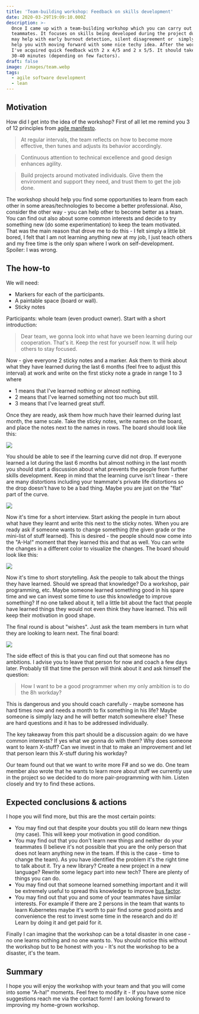 ```yaml
---
title: 'Team-building workshop: Feedback on skills development'
date: 2020-03-29T19:09:10.000Z
description: >-
  Once I came up with a team-building workshop which you can carry out with your
  teammates. It focuses on skills being developed during the project duration. It
  may help with early burnout detection, silent disagreement or  simply it may
  help you with moving forward with some nice techy idea. After the workshop
  I've acquired quick feedback with 2 x 4/5 and 2 x 5/5. It should take about
  30-40 minutes (depending on few factors).
draft: false
image: /images/team.webp
tags:
  - agile software development
  - lean
---
```

## Motivation
How did I get into the idea of the workshop? First of all let me remind you 3 of 12 principles from <a href="https://agilemanifesto.org/principles.html" target="_blank">agile manifesto</a>.
>At regular intervals, the team reflects on how to become more effective, then tunes and adjusts its behavior accordingly. 

>Continuous attention to technical excellence and good design enhances agility. 

>Build projects around motivated individuals. Give them the environment and support they need, and trust them to get the job done.

The workshop should help you find some opportunities to learn from each other in some areas/technologies to become a better professional. Also, consider the other way - you can help other to become better as a team. You can find out also about some common interests and decide to try something new (do some experimentation) to keep the team motivated. That was the main reason that drove me to do this - I felt simply a little bit bored, I felt that I am not learning anything new at my job, I just teach others and my free time is the only span where I work on self-development. Spoiler: I was wrong.

## The how-to
We will need:
* Markers for each of the participants.
* A paintable space (board or wall).
* Sticky notes

Participants: whole team (even product owner). Start with a short introduction: 
> Dear team, we gonna look into what have we been learning during our cooperation. 
That's it. Keep the rest for yourself now. It will help others to stay focused.

Now - give everyone 2 sticky notes and a marker. Ask them to think about what they have learned during the last 6 months (feel free to adjust this interval) at work and write on the first sticky note a grade in range 1 to 3 where
* 1 means that I've learned nothing or almost nothing.
* 2 means that I've learned something not too much but still.
* 3 means that I've learned great stuff.

Once they are ready, ask them how much have their learned during last month, the same scale. Take the sticky notes, write names on the board, and place the notes next to the names in rows. The board should look like this:

![](/images/competence1.jpg)

You should be able to see if the learning curve did not drop. If everyone learned a lot during the last 6 months but almost nothing in the last month you should start a discussion about what prevents the people from further skills development. Keep in mind that the learning curve isn't linear - there are many distortions including your teammate's private life distortions so the drop doesn't have to be a bad thing. Maybe you are just on the "flat" part of the curve.

![](/images/learning.png)

Now it's time for a short interview. Start asking the people in turn about what have they learnt and write this next to the sticky notes. When you are ready ask if someone wants to change something (the given grade or the mini-list of stuff learned). This is desired - the people should now come into the "A-Ha!" moment that they learned this and that as well. You can write the changes in a different color to visualize the changes. The board should look like this:

![](/images/competence2.jpg)

Now it's time to short storytelling. Ask the people to talk about the things they have learned. Should we spread that knowledge? Do a workshop, pair programming, etc. Maybe someone learned something good in his spare time and we can invest some time to use this knowledge to improve something? If no one talked about it, tell a little bit about the fact that people have learned things they would not even think they have learned. This will keep their motivation in good shape.

The final round is about "wishes". Just ask the team members in turn what they are looking to learn next. The final board:

![](/images/competence3.jpg)

The side effect of this is that you can find out that someone has no ambitions. I advise you to leave that person for now and coach a few days later. Probably till that time the person will think about it and ask himself the question:
> How I want to be a good programmer when my only ambition is to do the 8h workday?

This is dangerous and you should coach carefully - maybe someone has hard times now and needs a month to fix something in his life? Maybe someone is simply lazy and he will better match somewhere else? These are hard questions and it has to be addressed individually.

The key takeaway from this part should be a discussion again: do we have common interests? If yes what we gonna do with them? Why does someone want to learn X-stuff? Can we invest in that to make an improvement and let that person learn this X-stuff during his workday?

Our team found out that we want to write more F# and so we do. One team member also wrote that he wants to learn more about stuff we currently use in the project so we decided to do more pair-programming with him. Listen closely and try to find these actions.

## Expected conclusions & actions
I hope you will find more, but this are the most certain points:
* You may find out that despite your doubts you still do learn new things (my case). This will keep your motivation in good condition.
* You may find out that you don't learn new things and neither do your teammates (I believe it's not possible that you are the only person that does not learn anything new in the team. If this is the case - time to change the team). As you have identified the problem it's the right time to talk about it. Try a new library? Create a new project in a new language? Rewrite some legacy part into new tech? There are plenty of things you can do.
* You may find out that someone learned something important and it will be extremely useful to spread this knowledge to improve <a href="https://en.wikipedia.org/wiki/Bus_factor" target="_blank">bus factor</a>. 
* You may find out that you and some of your teammates have similar interests. For example if there are 2 persons in the team that wants to learn Kubernetes maybe it's worth to pair find some good points and convenience the rest to invest some time in the research and do it! Learn by doing it and get paid for it.

Finally I can imagine that the workshop can be a total disaster in one case - no one learns nothing and no one wants to. You should notice this without the workshop but to be honest with you - It's not the workshop to be a disaster, it's the team.

## Summary
I hope you will enjoy the workshop with your team and that you will come into some "A-ha!" moments. Feel free to modify it - If you have some nice suggestions reach me via the contact form! I am looking forward to improving my home-grown workshop.
